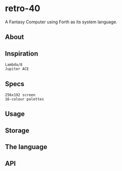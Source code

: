 # retro-40

A Fantasy Computer using Forth as its system language.

## About
## Inspiration
    Lambda/8
    Jupiter ACE
## Specs
    256x192 screen
    16-colour palettes
## Usage

## Storage
## The language
## API
